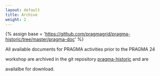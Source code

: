 ```yaml
---
layout: default
title: Archive
weight: 2
---
```



{% assign base = 'https://github.com/pragmagrid/pragma-historic/tree/master/pragma-doc' %}

All available documents for PRAGMA activities prior to the PRAGMA 24 

workshop are archived in the git repository [pragma-historic][1] and are

availalbe for download.

[1]: {{base}}
